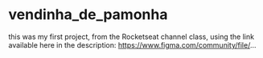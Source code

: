 # vendinha_de_pamonha
this was my first project, from the Rocketseat channel class, using the link available here in the description: https://www.figma.com/community/file/...
